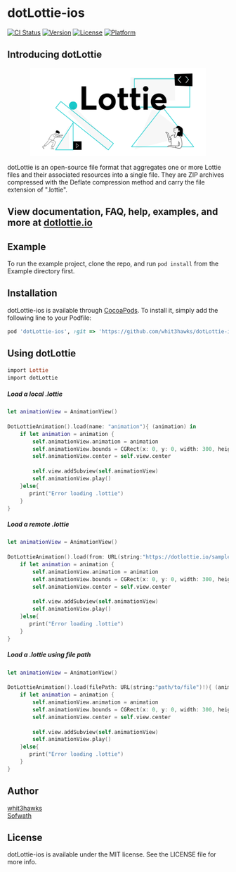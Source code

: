 # dotLottie-ios

[![CI Status](https://img.shields.io/travis/whit3hawks/dotLottie-ios.svg?style=flat)](https://travis-ci.org/whit3hawks/dotLottie-ios)
[![Version](https://img.shields.io/cocoapods/v/dotLottie-ios.svg?style=flat)](https://cocoapods.org/pods/dotLottie-ios)
[![License](https://img.shields.io/cocoapods/l/dotLottie-ios.svg?style=flat)](https://cocoapods.org/pods/dotLottie-ios)
[![Platform](https://img.shields.io/cocoapods/p/dotLottie-ios.svg?style=flat)](https://cocoapods.org/pods/dotLottie-ios)

## Introducing dotLottie

<p align="center">
  <img src="/_Images/dotLottie_image.png" width="400">
</p>

dotLottie is an open-source file format that aggregates one or more Lottie files and their associated resources into a single file. They are ZIP archives compressed with the Deflate compression method and carry the file extension of ".lottie".

## View documentation, FAQ, help, examples, and more at [dotlottie.io](http://dotlottie.io/)

## Example

To run the example project, clone the repo, and run `pod install` from the Example directory first.

## Installation

dotLottie-ios is available through [CocoaPods](https://cocoapods.org). To install
it, simply add the following line to your Podfile:

```ruby
pod 'dotLottie-ios', :git => 'https://github.com/whit3hawks/dotLottie-ios.git'
```

## Using dotLottie
```ruby
import Lottie
import dotLottie
```
##### Load a local .lottie
```swift
let animationView = AnimationView()

DotLottieAnimation().load(name: "animation"){ (animation) in
    if let animation = animation {
        self.animationView.animation = animation
        self.animationView.bounds = CGRect(x: 0, y: 0, width: 300, height: 300)
        self.animationView.center = self.view.center

        self.view.addSubview(self.animationView)
        self.animationView.play()
    }else{
       print("Error loading .lottie")
    }
}
```

##### Load a remote .lottie
```swift
let animationView = AnimationView()

DotLottieAnimation().load(from: URL(string:"https://dotlottie.io/sample_files/animation.lottie")!){ (animation) in
    if let animation = animation {
        self.animationView.animation = animation
        self.animationView.bounds = CGRect(x: 0, y: 0, width: 300, height: 300)
        self.animationView.center = self.view.center

        self.view.addSubview(self.animationView)
        self.animationView.play()
    }else{
       print("Error loading .lottie")
    }
}
``` 

##### Load a .lottie using file path
```swift
let animationView = AnimationView()

DotLottieAnimation().load(filePath: URL(string:"path/to/file")!){ (animation) in
    if let animation = animation {
        self.animationView.animation = animation
        self.animationView.bounds = CGRect(x: 0, y: 0, width: 300, height: 300)
        self.animationView.center = self.view.center

        self.view.addSubview(self.animationView)
        self.animationView.play()
    }else{
       print("Error loading .lottie")
    }
}
``` 

## Author

[whit3hawks](https://twitter.com/whit3hawks) <br />
[Sofwath](https://twitter.com/sofwath)

## License

dotLottie-ios is available under the MIT license. See the LICENSE file for more info.
